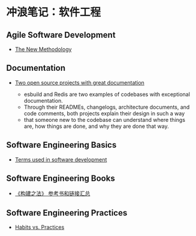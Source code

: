 # 冲浪笔记：软件工程

## Agile Software Development

- [The New Methodology][a1]

  [a1]: https://www.martinfowler.com/articles/newMethodology.html

## Documentation

- [Two open source projects with great documentation][d1]
  - esbuild and Redis are two examples of codebases with exceptional documentation.
  - Through their READMEs, changelogs, architecture documents, and code comments, both projects explain their design in such a way
  - that someone new to the codebase can understand where things are, how things are done, and why they are done that way.

  [d1]: https://johnjago.com/great-docs/

## Software Engineering Basics

- [Terms used in software development][ba1]

  [ba1]: https://martinfowler.com/bliki/

## Software Engineering Books

- [《构建之法》 参考书和链接汇总][bo1]

  [bo1]: https://www.cnblogs.com/xinz/p/4470424.html

## Software Engineering Practices

- [Habits vs. Practices][p1]

  [p1]: https://toolshed.com/articles/2022-01-05-habits_and_practices.html
